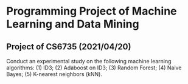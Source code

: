 # Programming Project of Machine Learning and Data Mining 

## Project of CS6735 (2021/04/20)



Conduct an experimental study on the following machine learning algorithms: 
(1) ID3; 
(2) Adaboost on ID3; 
(3) Random Forest; 
(4) Naive Bayes; 
(5) K-nearest neighbors (kNN).
